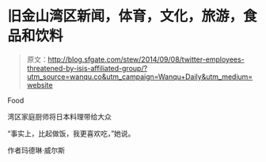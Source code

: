 # 旧金山湾区新闻，体育，文化，旅游，食品和饮料

> 原文：<http://blog.sfgate.com/stew/2014/09/08/twitter-employees-threatened-by-isis-affiliated-group/?utm_source=wanqu.co&utm_campaign=Wanqu+Daily&utm_medium=website>

Food

湾区家庭厨师将日本料理带给大众

“事实上，比起做饭，我更喜欢吃，”她说。

作者玛德琳·威尔斯